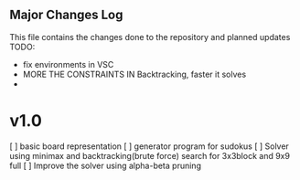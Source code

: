 ## Major Changes Log

This file contains the changes done to the repository and planned updates
TODO:
- fix environments in VSC
- MORE THE CONSTRAINTS IN Backtracking, faster it solves
- 


# v1.0
[ ] basic board representation 
[ ] generator program for sudokus
[ ] Solver using minimax and backtracking(brute force) search for 3x3block and 9x9 full
[ ] Improve the solver using alpha-beta pruning
